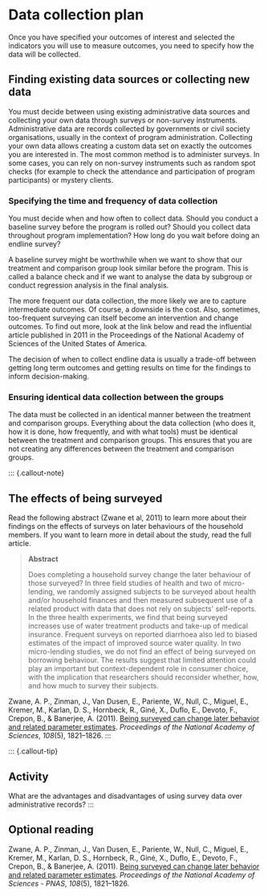 # Data collection plan

Once you have specified your outcomes of interest and selected the indicators you will use to measure outcomes, you need to specify how the data will be collected.

## Finding existing data sources or collecting new data

You must decide between using existing administrative data sources and collecting your own data through surveys or non-survey instruments. Administrative data are records collected by governments or civil society organisations, usually in the context of program administration. Collecting your own data allows creating a custom data set on exactly the outcomes you are interested in. The most common method is to administer surveys. In some cases, you can rely on non-survey instruments such as random spot checks (for example to check the attendance and participation of program participants) or mystery clients.

### Specifying the time and frequency of data collection

You must decide when and how often to collect data. Should you conduct a baseline survey before the program is rolled out? Should you collect data throughout program implementation? How long do you wait before doing an endline survey?

A baseline survey might be worthwhile when we want to show that our treatment and comparison group look similar before the program. This is called a balance check and if we want to analyse the data by subgroup or conduct regression analysis in the final analysis.

The more frequent our data collection, the more likely we are to capture intermediate outcomes. Of course, a downside is the cost. Also, sometimes, too-frequent surveying can itself become an intervention and change outcomes. To find out more, look at the link below and read the influential article published in 2011 in the Proceedings of the National Academy of Sciences of the United States of America.

The decision of when to collect endline data is usually a trade-off between getting long term outcomes and getting results on time for the findings to inform decision-making.

### Ensuring identical data collection between the groups

The data must be collected in an identical manner between the treatment and comparison groups. Everything about the data collection (who does it, how it is done, how frequently, and with what tools) must be identical between the treatment and comparison groups. This ensures that you are not creating any differences between the treatment and comparison groups.

::: {.callout-note}
## The effects of being surveyed

Read the following abstract (Zwane et al, 2011) to learn more about their findings on the effects of surveys on later behaviours of the household members. If you want to learn more in detail about the study, read the full article.

> **Abstract**
>
> Does completing a household survey change the later behaviour of those surveyed? In three field studies of health and two of micro-lending, we randomly assigned subjects to be surveyed about health and/or household finances and then measured subsequent use of a related product with data that does not rely on subjects' self-reports. In the three health experiments, we find that being surveyed increases use of water treatment products and take-up of medical insurance. Frequent surveys on reported diarrhoea also led to biased estimates of the impact of improved source water quality. In two micro-lending studies, we do not find an effect of being surveyed on borrowing behaviour. The results suggest that limited attention could play an important but context-dependent role in consumer choice, with the implication that researchers should reconsider whether, how, and how much to survey their subjects.

Zwane, A. P., Zinman, J., Van Dusen, E., Pariente, W., Null, C., Miguel, E., Kremer, M., Karlan, D. S., Hornbeck, R., Giné, X., Duflo, E., Devoto, F., Crepon, B., & Banerjee, A. (2011). [Being surveyed can change later behavior and related parameter estimates](https://www.pnas.org/doi/10.1073/pnas.1000776108). *Proceedings of the National Academy of Sciences*, *108*(5), 1821–1826.
:::

::: {.callout-tip}
## Activity

What are the advantages and disadvantages of using survey data over administrative records?
:::

## Optional reading

Zwane, A. P., Zinman, J., Van Dusen, E., Pariente, W., Null, C., Miguel, E., Kremer, M., Karlan, D. S., Hornbeck, R., Giné, X., Duflo, E., Devoto, F., Crepon, B., & Banerjee, A. (2011). [Being surveyed can change later behavior and related parameter estimates](https://doi-org.ezproxy.lib.uts.edu.au/10.1073/pnas.1000776108). *Proceedings of the National Academy of Sciences - PNAS*, *108*(5), 1821–1826.
